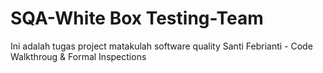 # SQA-White Box Testing-Team
Ini adalah tugas project matakulah software quality
Santi Febrianti - Code Walkthroug & Formal Inspections

